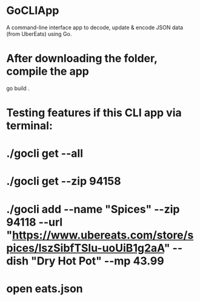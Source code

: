 # GoCLIApp
A command-line interface app to decode, update &amp; encode JSON data (from UberEats) using Go.

# After downloading the folder, compile the app
go build .

# Testing features if this CLI app via terminal:
# ./gocli get --all
# ./gocli get --zip 94158
# ./gocli add --name "Spices" --zip 94118 --url "https://www.ubereats.com/store/spices/lszSibfTSlu-uoUiB1g2aA" --dish "Dry Hot Pot" --mp 43.99
# open eats.json
